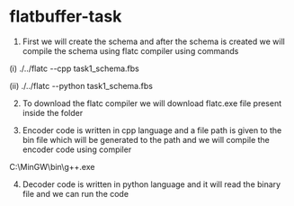 # flatbuffer-task
1. First we will create the schema and after the schema is created we will compile the schema using flatc compiler using commands

(i) ./../flatc --cpp task1_schema.fbs

(ii) ./../flatc --python task1_schema.fbs

2. To download the flatc compiler we will download flatc.exe file present inside the folder

3. Encoder code is written in cpp language and a file path is given to the bin file which will be generated to the path and we will compile the encoder code using compiler 

C:\MinGW\bin\g++.exe

4. Decoder code is written in python language and it will read the binary file and we can run the code
